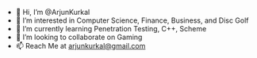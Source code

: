 - 👋 Hi, I’m @ArjunKurkal
- 👀 I’m interested in Computer Science, Finance, Business, and Disc Golf
- 🌱 I’m currently learning Penetration Testing, C++, Scheme
- 💞️ I’m looking to collaborate on Gaming
- 📫 Reach Me at arjunkurkal@gmail.com

<!---
ArjunKurkal/ArjunKurkal is a ✨ special ✨ repository because its `README.md` (this file) appears on your GitHub profile.
You can click the Preview link to take a look at your changes.
--->
